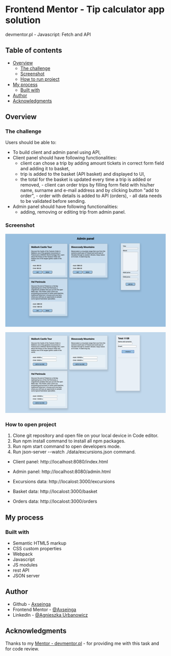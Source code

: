 # Frontend Mentor - Tip calculator app solution

devmentor.pl - Javascript: Fetch and API

## Table of contents

-   [Overview](#overview)
    -   [The challenge](#the-challenge)
    -   [Screenshot](#screenshot)
    -   [How to run project](#how-to-run-project)
-   [My process](#my-process)
    -   [Built with](#built-with)
-   [Author](#author)
-   [Acknowledgments](#acknowledgments)

## Overview

### The challenge

Users should be able to:

-   To build client and admin panel using API,
-   Client panel should have following functionalities:
    -   client can chose a trip by adding amount tickets in correct form field and adding it to basket,
    -   trip is added to the basket (API basket) and displayed to UI,
    -   the total for the basket is updated every time a trip is added or removed, - client can order trips by filling form field with his/her name, surname and e-mail address and by clicking button "add to order", - order with details is added to API (orders), - all data needs to be validated before sending.
-   Admin panel should have following functionalities:
    -   adding, removing or editing trip from admin panel.

### Screenshot

![](./screenshots/api1.png)

![](./screenshots/api2.png)

### How to open project

1. Clone git repository and open file on your local device in Code editor.
2. Run npm install command to install all npm packages.
3. Run npm start command to open developers mode.
4. Run json-server --watch ./data/excursions.json command.

-   Client panel: http://localhost:8080/index.html
-   Admin panel: http://localhost:8080/admin.html

-   Excursions data: http://localost:3000/excursions
-   Basket data: http://localost:3000/basket
-   Orders data: http://localost:3000/orders

## My process

### Built with

-   Semantic HTML5 markup
-   CSS custom properties
-   Webpack
-   Javascript
-   JS modules
-   rest API
-   JSON server

## Author

-   Github - [Axseinga](https://github.com/axseinga)
-   Frontend Mentor - [@Axseinga](https://www.frontendmentor.io/profile/axseinga)
-   LinkedIn - [@Agnieszka Urbanowicz](https://www.linkedin.com/in/agnieszka-urbanowicz-051147151/)

## Acknowledgments

Thanks to my [Mentor - devmentor.pl](https://devmentor.pl/) - for providing me with this task and for code review.
